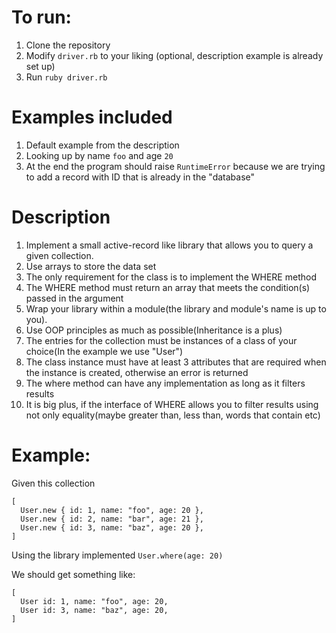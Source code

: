 # To run:
1. Clone the repository
2. Modify `driver.rb` to your liking (optional, description example is already set up)
3. Run `ruby driver.rb`

# Examples included
1. Default example from the description
2. Looking up by name `foo` and age `20`
3. At the end the program should raise `RuntimeError` because we are trying to add a record with ID that is already in the "database"

# Description

1. Implement a small active-record like library that allows you to query a given collection.
2. Use arrays to store the data set
3. The only requirement for the class is to implement the WHERE method
4. The WHERE method must return an array that meets the condition(s) passed in the argument
5. Wrap your library within a module(the library and module's name is up to you).
6. Use OOP principles as much as possible(Inheritance is a plus)
7. The entries for the collection must be instances of a class of your choice(In the example we use "User")
8. The class instance must have at least 3 attributes that are required when the instance is created, otherwise an error is returned
9. The where method can have any implementation as long as it filters results
10. It is big plus, if the interface of WHERE allows you to filter results using not only equality(maybe greater than, less than, words that contain etc)

# Example:

Given this collection
```
[
  User.new { id: 1, name: "foo", age: 20 }, 
  User.new { id: 2, name: "bar", age: 21 }, 
  User.new { id: 3, name: "baz", age: 20 }, 
]
```

Using the library implemented
`User.where(age: 20) `

We should get something like:
```
[
  User id: 1, name: "foo", age: 20, 
  User id: 3, name: "baz", age: 20, 
]
```
